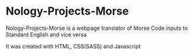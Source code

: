 # Nology-Projects-Morse

Nology-Projects-Morse is a webpage translator of Morse Code inputs to Standard English and vice versa

It was created with HTML, CSS(SASS) and Javascript
